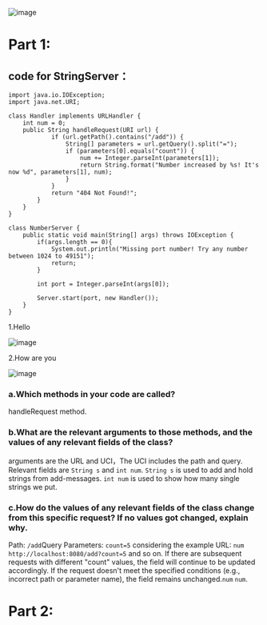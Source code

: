 ![image](https://github.com/Boscoliu1994/lab3/blob/main/Title.jpg)

# Part 1:
##  code for StringServer：
```
import java.io.IOException;
import java.net.URI;

class Handler implements URLHandler {
    int num = 0;
    public String handleRequest(URI url) {
            if (url.getPath().contains("/add")) {
                String[] parameters = url.getQuery().split("=");
                if (parameters[0].equals("count")) {
                    num += Integer.parseInt(parameters[1]);
                    return String.format("Number increased by %s! It's now %d", parameters[1], num);
                }
            }
            return "404 Not Found!";
        }
    }
}

class NumberServer {
    public static void main(String[] args) throws IOException {
        if(args.length == 0){
            System.out.println("Missing port number! Try any number between 1024 to 49151");
            return;
        }

        int port = Integer.parseInt(args[0]);

        Server.start(port, new Handler());
    }
}
```
1.Hello

![image](https://github.com/Boscoliu1994/lab3/blob/main/Hello.jpg)

2.How are you

![image](https://github.com/Boscoliu1994/lab3/blob/main/Howareyou.jpg)
### a.Which methods in your code are called?
handleRequest method.
### b.What are the relevant arguments to those methods, and the values of any relevant fields of the class?
arguments are the URL and UCI，The UCI includes the path and query. Relevant fields are ```String s``` and ```int num```. ```String s``` is used to add and hold strings from add-messages. ```int num``` is used to show how many single strings we put.
### c.How do the values of any relevant fields of the class change from this specific request? If no values got changed, explain why.
Path: ```/add```Query Parameters: ```count=5``` considering the example URL: `num` `http://localhost:8080/add?count=5` and so on. If there are subsequent requests with different "count" values, the  field will continue to be updated accordingly. If the request doesn't meet the specified conditions (e.g., incorrect path or parameter name), the  field remains unchanged.`num` `num`.

# Part 2:



